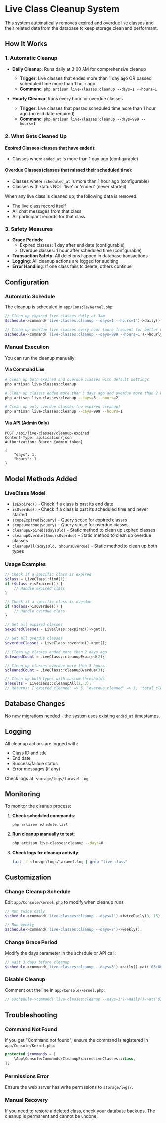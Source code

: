 # Live Class Cleanup System

This system automatically removes expired and overdue live classes and their related data from the database to keep storage clean and performant.

## How It Works

### 1. **Automatic Cleanup**
- **Daily Cleanup**: Runs daily at 3:00 AM for comprehensive cleanup
  - **Trigger**: Live classes that ended more than 1 day ago OR passed scheduled time more than 1 hour ago
  - **Command**: `php artisan live-classes:cleanup --days=1 --hours=1`

- **Hourly Cleanup**: Runs every hour for overdue classes
  - **Trigger**: Live classes that passed scheduled time more than 1 hour ago (no end date required)
  - **Command**: `php artisan live-classes:cleanup --days=999 --hours=1`

### 2. **What Gets Cleaned Up**

#### **Expired Classes** (classes that have ended):
- Classes where `ended_at` is more than 1 day ago (configurable)

#### **Overdue Classes** (classes that missed their scheduled time):
- Classes where `scheduled_at` is more than 1 hour ago (configurable)
- Classes with status NOT 'live' or 'ended' (never started)

When any live class is cleaned up, the following data is removed:
- The live class record itself
- All chat messages from that class
- All participant records for that class

### 3. **Safety Measures**
- **Grace Periods**: 
  - Expired classes: 1 day after end date (configurable)
  - Overdue classes: 1 hour after scheduled time (configurable)
- **Transaction Safety**: All deletions happen in database transactions
- **Logging**: All cleanup actions are logged for auditing
- **Error Handling**: If one class fails to delete, others continue

## Configuration

### Automatic Schedule
The cleanup is scheduled in `app/Console/Kernel.php`:
```php
// Clean up expired live classes daily at 3am
$schedule->command('live-classes:cleanup --days=1 --hours=1')->daily()->at('03:00');

// Clean up overdue live classes every hour (more frequent for better user experience)
$schedule->command('live-classes:cleanup --days=999 --hours=1')->hourly();
```

### Manual Execution
You can run the cleanup manually:

#### Via Command Line
```bash
# Clean up both expired and overdue classes with default settings
php artisan live-classes:cleanup

# Clean up classes ended more than 3 days ago and overdue more than 2 hours
php artisan live-classes:cleanup --days=3 --hours=2

# Clean up only overdue classes (no expired cleanup)
php artisan live-classes:cleanup --days=999 --hours=1
```

#### Via API (Admin Only)
```http
POST /api/live-classes/cleanup-expired
Content-Type: application/json
Authorization: Bearer {admin_token}

{
    "days": 1,
    "hours": 1
}
```

## Model Methods Added

### LiveClass Model
- `isExpired()` - Check if a class is past its end date
- `isOverdue()` - Check if a class is past its scheduled time and never started
- `scopeExpired($query)` - Query scope for expired classes
- `scopeOverdue($query)` - Query scope for overdue classes
- `cleanupExpired($daysOld)` - Static method to clean up expired classes
- `cleanupOverdue($hoursOverdue)` - Static method to clean up overdue classes
- `cleanupAll($daysOld, $hoursOverdue)` - Static method to clean up both types

### Usage Examples
```php
// Check if a specific class is expired
$class = LiveClass::find(1);
if ($class->isExpired()) {
    // Handle expired class
}

// Check if a specific class is overdue
if ($class->isOverdue()) {
    // Handle overdue class
}

// Get all expired classes
$expiredClasses = LiveClass::expired()->get();

// Get all overdue classes
$overdueClasses = LiveClass::overdue()->get();

// Clean up classes ended more than 2 days ago
$cleanedCount = LiveClass::cleanupExpired(2);

// Clean up classes overdue more than 3 hours
$cleanedCount = LiveClass::cleanupOverdue(3);

// Clean up both types with custom thresholds
$results = LiveClass::cleanupAll(2, 3);
// Returns: ['expired_cleaned' => 5, 'overdue_cleaned' => 3, 'total_cleaned' => 8]
```

## Database Changes
No new migrations needed - the system uses existing `ended_at` timestamps.

## Logging
All cleanup actions are logged with:
- Class ID and title
- End date
- Success/failure status
- Error messages (if any)

Check logs at: `storage/logs/laravel.log`

## Monitoring
To monitor the cleanup process:

1. **Check scheduled commands**:
   ```bash
   php artisan schedule:list
   ```

2. **Run cleanup manually to test**:
   ```bash
   php artisan live-classes:cleanup --days=0
   ```

3. **Check logs for cleanup activity**:
   ```bash
   tail -f storage/logs/laravel.log | grep "live class"
   ```

## Customization

### Change Cleanup Schedule
Edit `app/Console/Kernel.php` to modify when cleanup runs:
```php
// Run twice daily
$schedule->command('live-classes:cleanup --days=1')->twiceDaily(3, 15);

// Run weekly
$schedule->command('live-classes:cleanup --days=7')->weekly();
```

### Change Grace Period
Modify the days parameter in the schedule or API call:
```php
// Wait 3 days before cleanup
$schedule->command('live-classes:cleanup --days=3')->daily()->at('03:00');
```

### Disable Cleanup
Comment out the line in `app/Console/Kernel.php`:
```php
// $schedule->command('live-classes:cleanup --days=1')->daily()->at('03:00');
```

## Troubleshooting

### Command Not Found
If you get "Command not found", ensure the command is registered in `app/Console/Kernel.php`:
```php
protected $commands = [
    \App\Console\Commands\CleanupExpiredLiveClasses::class,
];
```

### Permissions Error
Ensure the web server has write permissions to `storage/logs/`.

### Manual Recovery
If you need to restore a deleted class, check your database backups. The cleanup is permanent and cannot be undone.